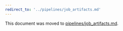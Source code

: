 ```yaml
---
redirect_to: '../pipelines/job_artifacts.md'
---
```


This document was moved to [pipelines/job_artifacts.md](../pipelines/job_artifacts.md).

<!-- This redirect file can be deleted after February 1, 2021. -->
<!-- Before deletion, see: https://docs.gitlab.com/ee/development/documentation/#move-or-rename-a-page -->
